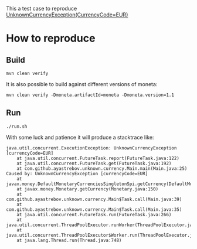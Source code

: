 This a test case to reproduce [UnknownCurrencyException(CurrencyCode=EUR)](https://github.com/JavaMoney/jsr354-ri/issues/158)

# How to reproduce

## Build

    mvn clean verify

It is also possible to build against different versions of moneta:

    mvn clean verify -Dmoneta.artifactId=moneta -Dmoneta.version=1.1

## Run

    ./run.sh

With some luck and patience it will produce a stacktrace like:


```
java.util.concurrent.ExecutionException: UnknownCurrencyException [currencyCode=EUR]
    at java.util.concurrent.FutureTask.report(FutureTask.java:122)
    at java.util.concurrent.FutureTask.get(FutureTask.java:192)
    at com.github.ayastrebov.unknown.currency.Main.main(Main.java:25)
Caused by: UnknownCurrencyException [currencyCode=EUR]
    at javax.money.DefaultMonetaryCurrenciesSingletonSpi.getCurrency(DefaultMonetaryCurrenciesSingletonSpi.java:104)
    at javax.money.Monetary.getCurrency(Monetary.java:150)
    at com.github.ayastrebov.unknown.currency.Main$Task.call(Main.java:39)
    at com.github.ayastrebov.unknown.currency.Main$Task.call(Main.java:35)
    at java.util.concurrent.FutureTask.run(FutureTask.java:266)
    at java.util.concurrent.ThreadPoolExecutor.runWorker(ThreadPoolExecutor.java:1142)
    at java.util.concurrent.ThreadPoolExecutor$Worker.run(ThreadPoolExecutor.java:617)
    at java.lang.Thread.run(Thread.java:748)

```

